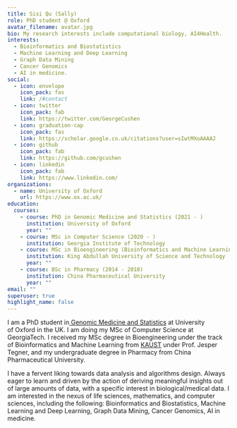 ```yaml
---
title: Sisi Qu (Sally)
role: PhD student @ Oxford
avatar_filename: avatar.jpg
bio: My research interests include computational biology, AI4Health.
interests:
  - Bioinformatics and Biostatistics
  - Machine Learning and Deep Learning
  - Graph Data Mining
  - Cancer Genomics
  - AI in medicine.
social:
  - icon: envelope
    icon_pack: fas
    link: /#contact
  - icon: twitter
    icon_pack: fab
    link: https://twitter.com/GeorgeCushen
  - icon: graduation-cap
    icon_pack: fas
    link: https://scholar.google.co.uk/citations?user=sIwtMXoAAAAJ
  - icon: github
    icon_pack: fab
    link: https://github.com/gcushen
  - icon: linkedin
    icon_pack: fab
    link: https://www.linkedin.com/
organizations:
  - name: University of Oxford
    url: https://www.ox.ac.uk/
education:
  courses:
    - course: PhD in Genomic Medicine and Statistics (2021 - )
      institution: University of Oxford
      year: ""
    - course: MSc in Computer Science (2020 - )
      institution: Georgia Institute of Technology
    - course: MSc in Bioengineering (Bioinformatics and Machine Learning) (2019 - 2020)
      institution: King Abdullah University of Science and Technology
      year: ""
    - course: BSc in Pharmacy (2014 - 2018)
      institution: China Pharmaceutical University
      year: ""
email: ""
superuser: true
highlight_name: false
---
```

I am a PhD student in[ Genomic Medicine and Statistics](https://www.medsci.ox.ac.uk/study/graduateschool/courses/dtc-structured-research-degrees/genomic-medicine-and-statistics) at University of Oxford in the UK. I am doing my MSc of Computer Science at GeorgiaTech. I received my MSc degree in Bioengineering under the track of Bioinformatics and Machine Learning from [KAUST](www.kaust.edu.sa) under Prof. Jesper Tegner, and my undergraduate degree in Pharmacy from [](https://www.cornell.edu/)China Pharmaceutical University. 

I have a fervent liking towards data analysis and algorithms design. Always eager to learn and driven by the action of deriving meaningful insights out of large amounts of data, with a specific interest in biological/medical data. I am interested in the nexus of life sciences, mathematics, and computer sciences, including the following: Bioinformatics and Biostatistics, Machine Learning and Deep Learning, Graph Data Mining, Cancer Genomics, AI in medicine.